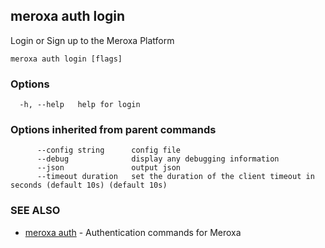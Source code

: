 ## meroxa auth login

Login or Sign up to the Meroxa Platform

```
meroxa auth login [flags]
```

### Options

```
  -h, --help   help for login
```

### Options inherited from parent commands

```
      --config string      config file
      --debug              display any debugging information
      --json               output json
      --timeout duration   set the duration of the client timeout in seconds (default 10s) (default 10s)
```

### SEE ALSO

* [meroxa auth](meroxa_auth.md)	 - Authentication commands for Meroxa

